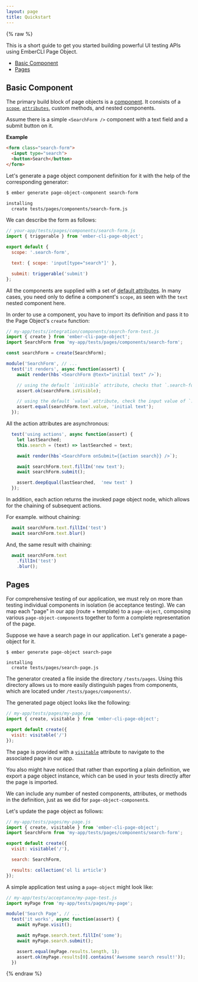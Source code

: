 ```yaml
---
layout: page
title: Quickstart
---
```


{% raw %}

This is a short guide to get you started building powerful UI testing APIs using EmberCLI Page Object.

- [Basic Component](#basic-component)
- [Pages](#pages)

## Basic Component

The primary build block of page objects is a [component](./components). It consists of a [`scope`](./components#scopes), [`attributes`](./components#attributes), custom methods, and nested components.

Assume there is a simple `<SearchForm />` component with a text field and a submit button on it.

__Example__

```html
<form class="search-form">
  <input type="search">
  <button>Search</button>
</form>
```

Let's generate a page object component definition for it with the help of the corresponding generator:

```bash
$ ember generate page-object-component search-form

installing
  create tests/pages/components/search-form.js
```

We can describe the form as follows:

```js
// your-app/tests/pages/components/search-form.js
import { triggerable } from 'ember-cli-page-object';

export default {
  scope: '.search-form',

  text: { scope: 'input[type="search"]' },

  submit: triggerable('submit')
};
```

All the components are supplied with a set of [default attributes](./components#default-attributes). In many cases, you need only to define a component's `scope`, as seen with the `text` nested component here.

In order to use a component, you have to import its definition and pass it to the Page Object's `create` function:

```js
// my-app/tests/integration/components/search-form-test.js
import { create } from 'ember-cli-page-object';
import SearchForm from 'my-app/tests/pages/components/search-form';

const searchForm = create(SearchForm);

module('SearchForm', // ...
  test('it renders', async function(assert) {
    await render(hbs`<SearchForm @text="initial text" />`);

    // using the default `isVisible` attribute, checks that `.search-form` is displayed
    assert.ok(searchForm.isVisible);

    // using the default `value` attribute, check the input value of `.search-form input[type=`search"]"
    assert.equal(searchForm.text.value, 'initial text');
  });
```

All the action attributes are asynchronous:

```js
  test('using actions', async function(assert) {
    let lastSearched;
    this.search = (text) => lastSearched = text;

    await render(hbs`<SearchForm onSubmit={{action search}} />`);

    await searchForm.text.fillIn('new text');
    await searchForm.submit();

    assert.deepEqual(lastSearched,  'new text' )
  });
```

In addition, each action returns the invoked page object node, which allows for the chaining of subsequent actions.

For example. without chaining:

```js
  await searchForm.text.fillIn('test')
  await searchForm.text.blur()
```

And, the same result with chaining:

```js
  await searchForm.text
    .fillIn('test')
    .blur();
```

## Pages

For comprehensive testing of our application, we must rely on more than testing individual components in isolation (ie acceptance testing). We can map each "page" in our app (route + template) to a `page-object`, composing various `page-object-component`s together to form a complete representation of the page.

Suppose we have a search page in our application. Let's generate a page-object for it.

```
$ ember generate page-object search-page

installing
  create tests/pages/search-page.js
```

The generator created a file inside the directory `/tests/pages`. Using this directory allows us to more easily distinguish pages from components, which are located under `/tests/pages/components/`.

The generated page object looks like the following:

```js
// my-app/tests/pages/my-page.js
import { create, visitable } from 'ember-cli-page-object';

export default create({
  visit: visitable('/')
});
```

The page is provided with a [`visitable`](./api/visitable) attribute to navigate to the associated page in our app.

You also might have noticed that rather than exporting a plain definition, we export a page object instance, which can be used in your tests directly after the page is imported. 

We can include any number of nested components, attributes, or methods in the definition, just as we did for `page-object-component`s.

Let's update the page object as follows:

```js
// my-app/tests/pages/my-page.js
import { create, visitable } from 'ember-cli-page-object';
import SearchForm from 'my-app/tests/pages/components/search-form';

export default create({
  visit: visitable('/'),

  search: SearchForm,

  results: collection('ol li article')
});
```

A simple application test using a `page-object` might look like:

```js
// my-app/tests/acceptance/my-page-test.js
import myPage from 'my-app/tests/pages/my-page';

module('Search Page', // ...
  test('it works', async function(assert) {
    await myPage.visit();

    await myPage.search.text.fillIn('some');
    await myPage.search.submit();

    assert.equal(myPage.results.length, 1);
    assert.ok(myPage.results[0].contains('Awesome search result!'));
  })
```

{% endraw %}
